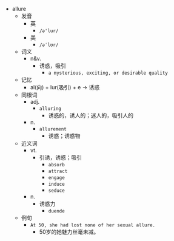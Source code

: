 - allure
  - 发音
    - 英
      - `/ə'lur/`
    - 美
      - `/əˈlʊr/`
  - 词义
    - n&v.
      - 诱惑，吸引
        - `a mysterious, exciting, or desirable quality`
  - 记忆
    - al(向) + lur(吸引) + e → 诱惑
  - 同根词
    - adj.
      - `alluring`
        - 诱惑的，诱人的；迷人的，吸引人的
    - n.
      - `allurement`
        - 诱惑；诱惑物
  - 近义词
    - vt.
      - 引诱，诱惑；吸引
        - `absorb`
        - `attract`
        - `engage`
        - `induce`
        - `seduce`
    - n.
      - 诱惑力
        - `duende`
  - 例句
    - `At 50, she had lost none of her sexual allure.`
      - 50岁的她魅力丝毫未减。

